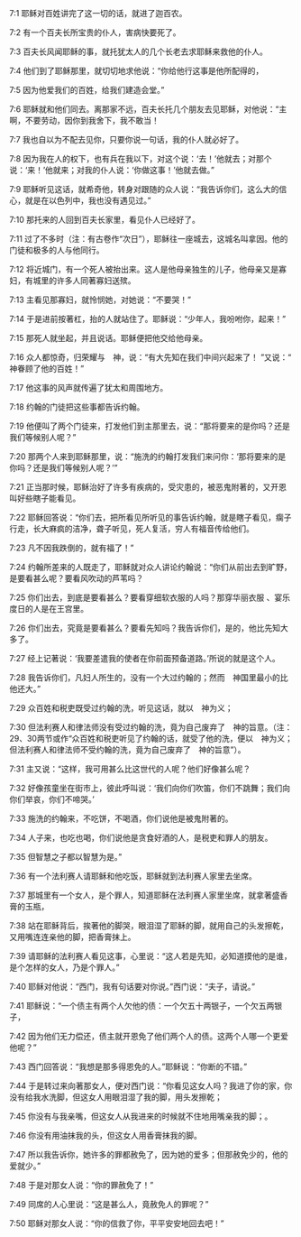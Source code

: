 <a id="1"></a>7:1  耶稣对百姓讲完了这一切的话，就进了迦百农。  

<a id="2"></a>7:2  有一个百夫长所宝贵的仆人，害病快要死了。  

<a id="3"></a>7:3  百夫长风闻耶稣的事，就托犹太人的几个长老去求耶稣来救他的仆人。  

<a id="4"></a>7:4  他们到了耶稣那里，就切切地求他说：“你给他行这事是他所配得的，  

<a id="5"></a>7:5  因为他爱我们的百姓，给我们建造会堂。”  

<a id="6"></a>7:6  耶稣就和他们同去。离那家不远，百夫长托几个朋友去见耶稣，对他说：“主啊，不要劳动，因你到我舍下，我不敢当！  

<a id="7"></a>7:7  我也自以为不配去见你，只要你说一句话，我的仆人就必好了。  

<a id="8"></a>7:8  因为我在人的权下，也有兵在我以下，对这个说：‘去！’他就去；对那个说：‘来！’他就来；对我的仆人说：‘你做这事！’他就去做。”  

<a id="9"></a>7:9  耶稣听见这话，就希奇他，转身对跟随的众人说：“我告诉你们，这么大的信心，就是在以色列中，我也没有遇见过。”  

<a id="10"></a>7:10  那托来的人回到百夫长家里，看见仆人已经好了。  

<a id="11"></a>7:11  过了不多时（注：有古卷作“次日”），耶稣往一座城去，这城名叫拿因。他的门徒和极多的人与他同行。　  

<a id="12"></a>7:12  将近城门，有一个死人被抬出来。这人是他母亲独生的儿子，他母亲又是寡妇，有城里的许多人同著寡妇送殡。  

<a id="13"></a>7:13  主看见那寡妇，就怜悯她，对她说：“不要哭！”  

<a id="14"></a>7:14  于是进前按著杠，抬的人就站住了。耶稣说：“少年人，我吩咐你，起来！”  

<a id="15"></a>7:15  那死人就坐起，并且说话。耶稣便把他交给他母亲。  

<a id="16"></a>7:16  众人都惊奇，归荣耀与　神，说：“有大先知在我们中间兴起来了！ ”又说：“　神眷顾了他的百姓！”  

<a id="17"></a>7:17  他这事的风声就传遍了犹太和周围地方。  

<a id="18"></a>7:18  约翰的门徒把这些事都告诉约翰。  

<a id="19"></a>7:19  他便叫了两个门徒来，打发他们到主那里去，说：“那将要来的是你吗？还是我们等候别人呢？”  

<a id="20"></a>7:20  那两个人来到耶稣那里，说：“施洗的约翰打发我们来问你：‘那将要来的是你吗？还是我们等候别人呢？’”  

<a id="21"></a>7:21  正当那时候，耶稣治好了许多有疾病的，受灾患的，被恶鬼附著的，又开恩叫好些瞎子能看见。  

<a id="22"></a>7:22  耶稣回答说：“你们去，把所看见所听见的事告诉约翰，就是瞎子看见，瘸子行走，长大麻疯的洁净，聋子听见，死人复活，穷人有福音传给他们。  

<a id="23"></a>7:23  凡不因我跌倒的，就有福了！”  

<a id="24"></a>7:24  约翰所差来的人既走了，耶稣就对众人讲论约翰说：“你们从前出去到旷野，是要看甚么呢？要看风吹动的芦苇吗？  

<a id="25"></a>7:25  你们出去，到底是要看甚么？要看穿细软衣服的人吗？那穿华丽衣服 、宴乐度日的人是在王宫里。  

<a id="26"></a>7:26  你们出去，究竟是要看甚么？要看先知吗？我告诉你们，是的，他比先知大多了。  

<a id="27"></a>7:27  经上记著说：‘我要差遣我的使者在你前面预备道路。’所说的就是这个人。  

<a id="28"></a>7:28  我告诉你们，凡妇人所生的，没有一个大过约翰的；然而　神国里最小的比他还大。”  

<a id="29"></a>7:29  众百姓和税吏既受过约翰的洗，听见这话，就以　神为义；  

<a id="30"></a>7:30  但法利赛人和律法师没有受过约翰的洗，竟为自己废弃了　神的旨意。（注：29、30两节或作“众百姓和税吏听见了约翰的话，就受了他的洗，便以　神为义；但法利赛人和律法师不受约翰的洗，竟为自己废弃了　神的旨意”）。  

<a id="31"></a>7:31  主又说：“这样，我可用甚么比这世代的人呢？他们好像甚么呢？  

<a id="32"></a>7:32  好像孩童坐在街市上，彼此呼叫说：‘我们向你们吹笛，你们不跳舞；我们向你们举哀，你们不啼哭。’  

<a id="33"></a>7:33  施洗的约翰来，不吃饼，不喝酒，你们说他是被鬼附著的。  

<a id="34"></a>7:34  人子来，也吃也喝，你们说他是贪食好酒的人，是税吏和罪人的朋友。  

<a id="35"></a>7:35  但智慧之子都以智慧为是。”  

<a id="36"></a>7:36  有一个法利赛人请耶稣和他吃饭，耶稣就到法利赛人家里去坐席。  

<a id="37"></a>7:37  那城里有一个女人，是个罪人，知道耶稣在法利赛人家里坐席，就拿著盛香膏的玉瓶，  

<a id="38"></a>7:38  站在耶稣背后，挨著他的脚哭，眼泪湿了耶稣的脚，就用自己的头发擦乾，又用嘴连连亲他的脚，把香膏抹上。  

<a id="39"></a>7:39  请耶稣的法利赛人看见这事，心里说：“这人若是先知，必知道摸他的是谁，是个怎样的女人，乃是个罪人。”  

<a id="40"></a>7:40  耶稣对他说：“西门，我有句话要对你说。”西门说：“夫子，请说。”  

<a id="41"></a>7:41  耶稣说：“一个债主有两个人欠他的债：一个欠五十两银子，一个欠五两银子，  

<a id="42"></a>7:42  因为他们无力偿还，债主就开恩免了他们两个人的债。这两个人哪一个更爱他呢？”  

<a id="43"></a>7:43  西门回答说：“我想是那多得恩免的人。”耶稣说：“你断的不错。”  

<a id="44"></a>7:44  于是转过来向著那女人，便对西门说：“你看见这女人吗？我进了你的家，你没有给我水洗脚，但这女人用眼泪湿了我的脚，用头发擦乾；  

<a id="45"></a>7:45  你没有与我亲嘴，但这女人从我进来的时候就不住地用嘴亲我的脚；。  

<a id="46"></a>7:46  你没有用油抹我的头，但这女人用香膏抹我的脚。  

<a id="47"></a>7:47  所以我告诉你，她许多的罪都赦免了，因为她的爱多；但那赦免少的，他的爱就少。”  

<a id="48"></a>7:48  于是对那女人说：“你的罪赦免了！”  

<a id="49"></a>7:49  同席的人心里说：“这是甚么人，竟赦免人的罪呢？”  

<a id="50"></a>7:50  耶稣对那女人说：“你的信救了你，平平安安地回去吧！”  
